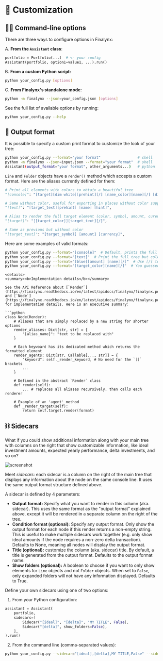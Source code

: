 # 🎨 Customization

## 🧑‍💻 Command-line options
There are three ways to configure options in Finalynx:

A. **From the `Assistant` class:**
```python
portfolio = Portfolio(...)  # <- your config
Assistant(portfolio, option1=value1, ...).run()
```
B. **From a custom Python script:**
```bash
python your_config.py [options]
```
C. **From Finalynx's standalone mode:**
```bash
python -m finalynx --json=your_config.json [options]
```

See the full list of available options by running:
```bash
python your_config.py --help
```

## 🌈 Output format
It is possible to specify a custom print format to customize the look of your tree:
```bash
python your_config.py --format="your format"                 # shell
python -m finalynx --json=input.json --format="your format"  # shell
Assistant(output_format="your format", other_arguments...)   # python
```

`Line` and `Folder` objects have a `render()` method which accepts a custom format. Here are the aliases currently defined for them:

```py
# Print all elements with colors to obtain a beautiful tree
"[console]": "[target][dim white][prehint][/] [name_color][name][/] [dim white][hint]",

# Same without color, useful for exporting in places without color support
"[text]": "[target_text][prehint] [name] [hint]",

# Alias to render the full target element (color, symbol, amount, curency)
"[target]": "[[target_color]][target_text][/]",

# Same as previous but without color
"[target_text]": "[target_symbol] [amount] [currency]",
```

Here are some examples of valid formats:
```bash
python your_config.py --format="[console]"  # Default, prints the full colored tree
python your_config.py --format="[text]"  # Print the full tree but colorless
python your_config.py --format="[blue][amount] [name][/]"  # Use [/] to reset the color
python your_config.py --format="[target_color][name][/]"  # You guessed it!
```

```{tip}
<details>
<summary><b>Implementation details</b></summary>

See the API Reference about [`Render`](https://finalynx.readthedocs.io/en/latest/apidocs/finalynx/finalynx.portfolio.render.html) and [`Node`](https://finalynx.readthedocs.io/en/latest/apidocs/finalynx/finalynx.portfolio.node.html) for implementation details. Here is an executive summary:

```python
class Node(Render):
    # Aliases that are simply replaced by a new string for shorter options
    render_aliases: Dict[str, str] = {
        "[alias_name]": "text to be replaced with"
    }

    # Each keywoard has its dedicated method which returns the formatted element
    render_agents: Dict[str, Callable[..., str]] = {
        "keyword": self._render_keyword, # No need for the `[]` brackets
        ...
    }

    # Defined in the abstract `Render` class
    def render(self):
        ... # replaces all aliases recursively, then calls each renderer

    # Example of an 'agent' method
    def _render_target(self):
        return self.target.render(format)
```
</details>

## ⛓ Sidecars

What if you could show additional information along with your main tree with columns on the right that show customizable information, like ideal investment amounts, expected yearly performance, delta investments, and so on?

![screenshot](https://raw.githubusercontent.com/MadeInPierre/finalynx/main/docs/_static/screenshot_full.png)

Meet _sidecars_: each sidecar is a column on the right of the main tree that displays any information about the node on the same console line. It uses the same output format structure defined above.

A sidecar is defined by 4 parameters:
- **Output format:** Specify what you want to render in this column (aka. sidecar). This uses the same format as the "output format" explained above, except it will be rendered in a separate column on the right of the tree.
- **Condition format (optional):** Specify any output format. Only show the output format for each node if this render returns a non-empty string. This is useful to make multiple sidecars work together (e.g. only show ideal amounts if the node requires a non-zero delta transaction). Defaults to None, meaning all nodes will display the output format.
- **Title (optional):** customize the column (aka. sidecar) title. By default, a title is generated from the output format. Defaults to the output format name.
- **Show folders (optional):** A boolean to choose if you want to only show elements for `Line` objects and not `Folder` objects. When set to `False`, only expanded folders will not have any information displayed. Defaults to True.

Define your own sidecars using one of two options:
1. From your Python configuration:
```python
assistant = Assistant(
    portfolio,
    sidecars=[
        Sidecar("[ideal]", "[delta]", "MY TITLE", False),
        Sidecar("[delta]", show_folders=False),
    ],
).run()
```
2. From the command line (comma-separated values):
```bash
python your_config.py --sidecar="[ideal],[delta],MY TITLE,False" --sidecar="[delta],,,False"
```
